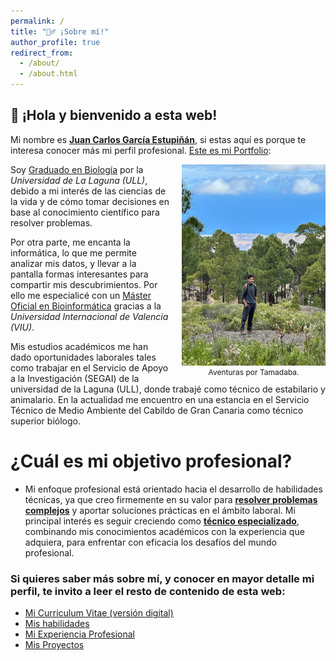 ```yaml
---
permalink: /
title: "🙋‍♂️ ¡Sobre mí!"
author_profile: true
redirect_from: 
  - /about/
  - /about.html
---
```


## **👋 ¡Hola y bienvenido a esta web!**

Mi nombre es <u><strong>Juan Carlos García Estupiñán</strong></u>, si estas aquí es porque te interesa conocer más mi perfil profesional. <u>Este es mi Portfolio</u>:

<div style="float: right; margin-left: 20px;">
  <img src="images/foto_perfil3.jpg" width="230px">
  <figcaption style="font-size: 12px;" align="center">Aventuras por Tamadaba.</figcaption>
</div>

<p>
Soy <u>Graduado en Biología</u> por la <i>Universidad de La Laguna (ULL)</i>, debido a mi interés de las ciencias de la vida y de cómo tomar decisiones en base al conocimiento científico para resolver problemas.
</p>

<p>
Por otra parte, me encanta la informática, lo que me permite analizar mis datos, y llevar a la pantalla formas interesantes para compartir mis descubrimientos. Por ello me especialicé con un <u>Máster Oficial en Bioinformática</u> gracias a la <i>Universidad Internacional de Valencia (VIU)</i>.
</p>

Mis estudios académicos me han dado oportunidades laborales tales como trabajar en el Servicio de Apoyo a la Investigación (SEGAI) de la universidad de la Laguna (ULL), donde trabajé como técnico de estabilario y animalario. En la actualidad me encuentro en una estancia en el Servicio Técnico de Medio Ambiente del Cabildo de Gran Canaria como técnico superior biólogo.


¿Cuál es mi objetivo profesional?
======
* Mi enfoque profesional está orientado hacia el desarrollo de habilidades técnicas, ya que creo firmemente en su valor para **<u>resolver problemas complejos</u>** y aportar soluciones prácticas en el ámbito laboral. Mi principal interés es seguir creciendo como **<u>técnico especializado</u>**, combinando mis conocimientos académicos con la experiencia que adquiera, para enfrentar con eficacia los desafíos del mundo profesional.

### Si quieres saber más sobre mí, y conocer en mayor detalle mi perfil, te invito a leer el resto de contenido de esta web:

* [Mi Curriculum Vitae (versión digital)](https://juancarlosbio.github.io/juancarlos_portfolio_esp//cv/)
* [Mis habilidades](https://juancarlosbio.github.io/juancarlos_portfolio_esp//habilidades/)
* [Mi Experiencia Profesional](https://juancarlosbio.github.io/juancarlos_portfolio_esp//experiencia/)
* [Mis Proyectos](https://juancarlosbio.github.io/juancarlos_portfolio_esp//proyectos/)
